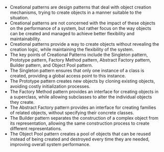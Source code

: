 

- Creational patterns are design patterns that deal with object creation mechanisms, trying to create objects in a manner suitable to the situation.
- Creational patterns are not concerned with the impact of these objects on the performance of a system, but rather focus on the way objects can be created and managed to achieve better flexibility and maintainability.
- Creational patterns provide a way to create objects without revealing the creation logic, while maintaining the flexibility of the system.
- The key points of Creational Patterns include the Singleton pattern, Prototype pattern, Factory Method pattern, Abstract Factory pattern, Builder pattern, and Object Pool pattern.
- The Singleton pattern ensures that only one instance of a class is created, providing a global access point to this instance.
- The Prototype pattern creates new objects by cloning existing objects, avoiding costly initialization processes.
- The Factory Method pattern provides an interface for creating objects in a superclass, while allowing subclasses to alter the individual objects they create.
- The Abstract Factory pattern provides an interface for creating families of related objects, without specifying their concrete classes.
- The Builder pattern separates the construction of a complex object from its representation, allowing the same construction process to create different representations.
- The Object Pool pattern creates a pool of objects that can be reused instead of being created and destroyed every time they are needed, improving overall system performance.